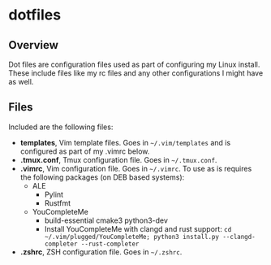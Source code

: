 # dotfiles

## Overview
Dot files are configuration files used as part of configuring my Linux install.
These include files like my rc files and any other configurations I might have as well.

## Files
Included are the following files: <br>
* **templates**, Vim template files. Goes in `~/.vim/templates` and is configured as part of my .vimrc below.
* **.tmux.conf**, Tmux configuration file. Goes in `~/.tmux.conf`.
* **.vimrc**, Vim configuration file. Goes in `~/.vimrc`. To use as is requires the following packages (on DEB based systems):
	* ALE
		- Pylint
		- Rustfmt
	* YouCompleteMe
	 	- build-essential cmake3 python3-dev
		- Install YouCompleteMe with clangd and rust support: `cd ~/.vim/plugged/YouCompleteMe; python3 install.py --clangd-completer --rust-completer`
* **.zshrc**, ZSH configuration file. Goes in `~/.zshrc`.

